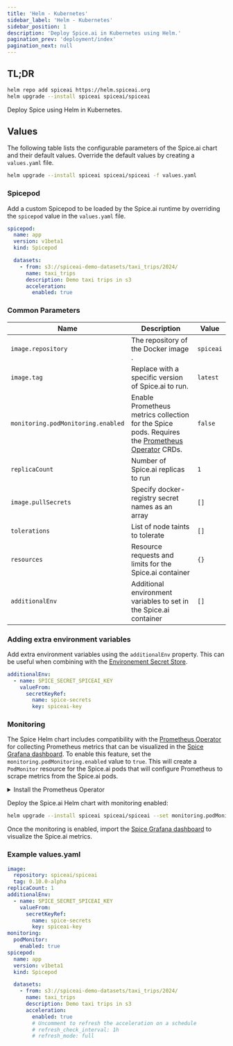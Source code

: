 ```yaml
---
title: 'Helm - Kubernetes'
sidebar_label: 'Helm - Kubernetes'
sidebar_position: 1
description: 'Deploy Spice.ai in Kubernetes using Helm.'
pagination_prev: 'deployment/index'
pagination_next: null
---
```


## TL;DR

```bash
helm repo add spiceai https://helm.spiceai.org
helm upgrade --install spiceai spiceai/spiceai
```

Deploy Spice using Helm in Kubernetes.

## Values

The following table lists the configurable parameters of the Spice.ai chart and their default values. Override the default values by creating a `values.yaml` file.

```bash
helm upgrade --install spiceai spiceai/spiceai -f values.yaml
```

### Spicepod

Add a custom Spicepod to be loaded by the Spice.ai runtime by overriding the `spicepod` value in the `values.yaml` file.

```yaml
spicepod:
  name: app
  version: v1beta1
  kind: Spicepod

  datasets:
    - from: s3://spiceai-demo-datasets/taxi_trips/2024/
      name: taxi_trips
      description: Demo taxi trips in s3
      acceleration:
        enabled: true
```

### Common Parameters

| Name                | Description                                                                                          | Value                  |
| ------------------- | ---------------------------------------------------------------------------------------------------- | ---------------------- |
| `image.repository`    | The repository of the Docker image .                                                                           | `spiceai`        |
| `image.tag`  | Replace with a specific version of Spice.ai to run.                                                                              | `latest` |
| `monitoring.podMonitoring.enabled` | Enable Prometheus metrics collection for the Spice pods. Requires the [Prometheus Operator](https://prometheus-operator.dev/docs/operator/api/#monitoring.coreos.com/v1.PodMonitor) CRDs. | `false` |
| `replicaCount`      | Number of Spice.ai replicas to run | `1`                   |
| `image.pullSecrets` | Specify docker-registry secret names as an array                                                     | `[]`                   |
| `tolerations`      | List of node taints to tolerate                                        | `[]`                   |
| `resources`        | Resource requests and limits for the Spice.ai container                                              | `{}`                   |
| `additionalEnv`    | Additional environment variables to set in the Spice.ai container                                   | `[]`                   |


### Adding extra environment variables

Add extra environment variables using the `additionalEnv` property. This can be useful when combining with the [Environement Secret Store](../../secret-stores/env/index.md).

```yaml
additionalEnv:
  - name: SPICE_SECRET_SPICEAI_KEY
    valueFrom:
      secretKeyRef:
        name: spice-secrets
        key: spiceai-key
```

### Monitoring

The Spice Helm chart includes compatibility with the [Prometheus Operator](https://prometheus-operator.dev/) for collecting Prometheus metrics that can be visualized in the [Spice Grafana dashboard](../../clients/grafana/index.md). To enable this feature, set the `monitoring.podMonitoring.enabled` value to `true`. This will create a `PodMonitor` resource for the Spice.ai pods that will configure Prometheus to scrape metrics from the Spice.ai pods.

<details>
  <summary>Install the Prometheus Operator</summary>
  <div>
    The easiest way to install the Prometheus Operator along with Grafana is to use the [kube-prometheus-stack](https://github.com/prometheus-community/helm-charts/blob/main/charts/kube-prometheus-stack/README.md) Helm chart.

    ```bash
    helm repo add prometheus-community https://prometheus-community.github.io/helm-charts
    helm repo update
    helm install prometheus-stack prometheus-community/kube-prometheus-stack \
          --set prometheus.prometheusSpec.podMonitorSelectorNilUsesHelmValues=false \
          --set prometheus.prometheusSpec.serviceMonitorSelectorNilUsesHelmValues=false
    ```
  </div>
</details>

Deploy the Spice.ai Helm chart with monitoring enabled:

```bash
helm upgrade --install spiceai spiceai/spiceai --set monitoring.podMonitoring.enabled=true
```

Once the monitoring is enabled, import the [Spice Grafana dashboard](../../clients/grafana/index.md) to visualize the Spice.ai metrics.

### Example values.yaml

```yaml
image:
  repository: spiceai/spiceai
  tag: 0.10.0-alpha
replicaCount: 1
additionalEnv:
  - name: SPICE_SECRET_SPICEAI_KEY
    valueFrom:
      secretKeyRef:
        name: spice-secrets
        key: spiceai-key
monitoring:
  podMonitor:
    enabled: true
spicepod:
  name: app
  version: v1beta1
  kind: Spicepod

  datasets:
    - from: s3://spiceai-demo-datasets/taxi_trips/2024/
      name: taxi_trips
      description: Demo taxi trips in s3
      acceleration:
        enabled: true
        # Uncomment to refresh the acceleration on a schedule
        # refresh_check_interval: 1h
        # refresh_mode: full
```